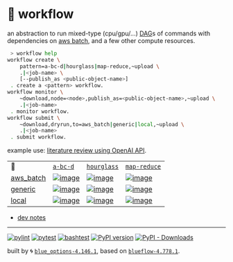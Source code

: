 # 📜 workflow

an abstraction to run mixed-type (cpu/gpu/...) [DAG](https://networkx.org/documentation/stable/reference/classes/digraph.html)s of commands with dependencies on [aws batch](https://aws.amazon.com/batch/), and a few other compute resources.

```bash
 > workflow help
workflow create \
	pattern=a-bc-d|hourglass|map-reduce,~upload \
	.|<job-name> \
	[--publish_as <public-object-name>]
 . create a <pattern> workflow.
workflow monitor \
	~download,node=<node>,publish_as=<public-object-name>,~upload \
	.|<job-name>
 . monitor workflow.
workflow submit \
	~download,dryrun,to=aws_batch|generic|local,~upload \
	.|<job-name>
 . submit workflow.
```

example use: [literature review using OpenAI API](https://github.com/kamangir/openai-commands/tree/main/openai_commands/literature_review).

|   |   |   |   |
| --- | --- | --- | --- |
| 📜 | [`a-bc-d`](./patterns/a-bc-d.dot) | [`hourglass`](./patterns/hourglass.dot) | [`map-reduce`](./patterns/map-reduce.dot) |
| [aws_batch](./runners/aws_batch.py) | [![image](https://kamangir-public.s3.ca-central-1.amazonaws.com/aws_batch-a-bc-d/workflow.gif?raw=true&random=keAHqcgxYxr9EN4C)](https://kamangir-public.s3.ca-central-1.amazonaws.com/aws_batch-a-bc-d/workflow.gif?raw=true&random=keAHqcgxYxr9EN4C) | [![image](https://kamangir-public.s3.ca-central-1.amazonaws.com/aws_batch-hourglass/workflow.gif?raw=true&random=3ybFWyVlFJ4SdnBU)](https://kamangir-public.s3.ca-central-1.amazonaws.com/aws_batch-hourglass/workflow.gif?raw=true&random=3ybFWyVlFJ4SdnBU) | [![image](https://kamangir-public.s3.ca-central-1.amazonaws.com/aws_batch-map-reduce/workflow.gif?raw=true&random=GUvumCFfMM4slpOt)](https://kamangir-public.s3.ca-central-1.amazonaws.com/aws_batch-map-reduce/workflow.gif?raw=true&random=GUvumCFfMM4slpOt) |
| [generic](./runners/generic.py) | [![image](https://kamangir-public.s3.ca-central-1.amazonaws.com/generic-a-bc-d/workflow.gif?raw=true&random=EdL4FsFacRvx53eY)](https://kamangir-public.s3.ca-central-1.amazonaws.com/generic-a-bc-d/workflow.gif?raw=true&random=EdL4FsFacRvx53eY) | [![image](https://kamangir-public.s3.ca-central-1.amazonaws.com/generic-hourglass/workflow.gif?raw=true&random=GgUqWPQ3YWZTqR2Z)](https://kamangir-public.s3.ca-central-1.amazonaws.com/generic-hourglass/workflow.gif?raw=true&random=GgUqWPQ3YWZTqR2Z) | [![image](https://kamangir-public.s3.ca-central-1.amazonaws.com/generic-map-reduce/workflow.gif?raw=true&random=ag457tQFKWD45jAH)](https://kamangir-public.s3.ca-central-1.amazonaws.com/generic-map-reduce/workflow.gif?raw=true&random=ag457tQFKWD45jAH) |
| [local](./runners/local.py) | [![image](https://kamangir-public.s3.ca-central-1.amazonaws.com/local-a-bc-d/workflow.gif?raw=true&random=a51shtBPOnOqBIx5)](https://kamangir-public.s3.ca-central-1.amazonaws.com/local-a-bc-d/workflow.gif?raw=true&random=a51shtBPOnOqBIx5) | [![image](https://kamangir-public.s3.ca-central-1.amazonaws.com/local-hourglass/workflow.gif?raw=true&random=urZ574oWxunJgSvC)](https://kamangir-public.s3.ca-central-1.amazonaws.com/local-hourglass/workflow.gif?raw=true&random=urZ574oWxunJgSvC) | [![image](https://kamangir-public.s3.ca-central-1.amazonaws.com/local-map-reduce/workflow.gif?raw=true&random=ajMqniQLsUiROg9E)](https://kamangir-public.s3.ca-central-1.amazonaws.com/local-map-reduce/workflow.gif?raw=true&random=ajMqniQLsUiROg9E) |

- [dev notes](https://arash-kamangir.medium.com/%EF%B8%8F-openai-experiments-54-e49117dc69ef)

---


[![pylint](https://github.com/kamangir/notebooks-and-scripts/actions/workflows/pylint.yml/badge.svg)](https://github.com/kamangir/notebooks-and-scripts/actions/workflows/pylint.yml) [![pytest](https://github.com/kamangir/notebooks-and-scripts/actions/workflows/pytest.yml/badge.svg)](https://github.com/kamangir/notebooks-and-scripts/actions/workflows/pytest.yml) [![bashtest](https://github.com/kamangir/notebooks-and-scripts/actions/workflows/bashtest.yml/badge.svg)](https://github.com/kamangir/notebooks-and-scripts/actions/workflows/bashtest.yml) [![PyPI version](https://img.shields.io/pypi/v/notebooks-and-scripts.svg)](https://pypi.org/project/notebooks-and-scripts/) [![PyPI - Downloads](https://img.shields.io/pypi/dd/notebooks-and-scripts)](https://pypistats.org/packages/notebooks-and-scripts)

built by 🌀 [`blue_options-4.146.1`](https://github.com/kamangir/awesome-bash-cli), based on [`blueflow-4.778.1`](https://github.com/kamangir/notebooks-and-scripts).
